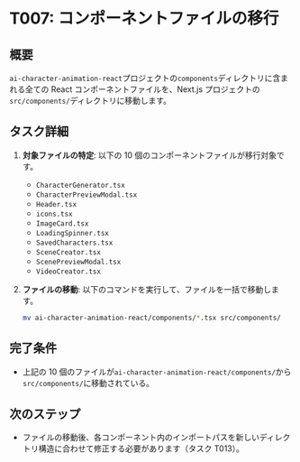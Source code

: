 # T007: コンポーネントファイルの移行

## 概要

`ai-character-animation-react`プロジェクトの`components`ディレクトリに含まれる全ての React コンポーネントファイルを、Next.js プロジェクトの`src/components/`ディレクトリに移動します。

## タスク詳細

1.  **対象ファイルの特定**: 以下の 10 個のコンポーネントファイルが移行対象です。

    - `CharacterGenerator.tsx`
    - `CharacterPreviewModal.tsx`
    - `Header.tsx`
    - `icons.tsx`
    - `ImageCard.tsx`
    - `LoadingSpinner.tsx`
    - `SavedCharacters.tsx`
    - `SceneCreator.tsx`
    - `ScenePreviewModal.tsx`
    - `VideoCreator.tsx`

2.  **ファイルの移動**: 以下のコマンドを実行して、ファイルを一括で移動します。

    ```bash
    mv ai-character-animation-react/components/*.tsx src/components/
    ```

## 完了条件

- 上記の 10 個のファイルが`ai-character-animation-react/components/`から`src/components/`に移動されている。

## 次のステップ

- ファイルの移動後、各コンポーネント内のインポートパスを新しいディレクトリ構造に合わせて修正する必要があります（タスク T013）。
